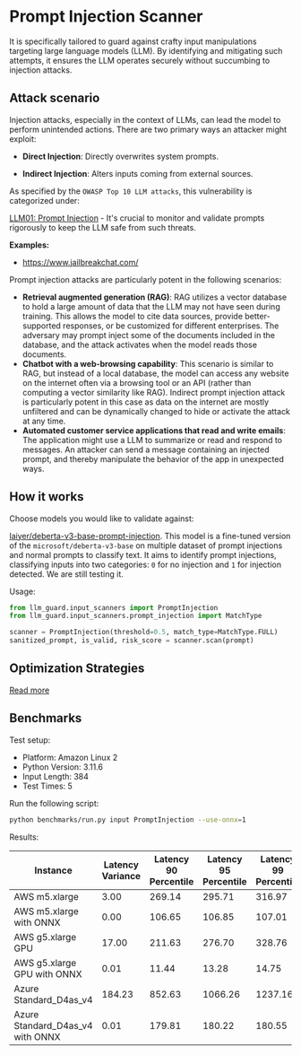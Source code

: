 # Prompt Injection Scanner

It is specifically tailored to guard against crafty input manipulations targeting large
language models (LLM). By identifying and mitigating such attempts, it ensures the LLM operates securely without
succumbing to injection attacks.

## Attack scenario

Injection attacks, especially in the context of LLMs, can lead the model to perform unintended actions. There are two
primary ways an attacker might exploit:

- **Direct Injection**: Directly overwrites system prompts.

- **Indirect Injection**: Alters inputs coming from external sources.

As specified by the `OWASP Top 10 LLM attacks`, this vulnerability is categorized under:

[LLM01: Prompt Injection](https://owasp.org/www-project-top-10-for-large-language-model-applications/) - It's crucial to
monitor and validate prompts rigorously to keep the LLM safe from such threats.

**Examples:**

- https://www.jailbreakchat.com/

Prompt injection attacks are particularly potent in the following scenarios:

- **Retrieval augmented generation (RAG)**: RAG utilizes a vector database to hold a large amount of data that the LLM
  may not have seen during training. This allows the model to cite data sources, provide better-supported responses, or
  be customized for different enterprises. The adversary may prompt inject some of the documents included in the
  database, and the attack activates when the model reads those documents.
- **Chatbot with a web-browsing capability**: This scenario is similar to RAG, but instead of a local database, the
  model can access any website on the internet often via a browsing tool or an API (rather than computing a vector
  similarity like RAG). Indirect prompt injection attack is particularly potent in this case as data on the internet are
  mostly unfiltered and can be dynamically changed to hide or activate the attack at any time.
- **Automated customer service applications that read and write emails**: The application might use a LLM to summarize
  or read and respond to messages. An attacker can send a message containing an injected prompt, and thereby manipulate
  the behavior of the app in unexpected ways.

## How it works

Choose models you would like to validate against:

[laiyer/deberta-v3-base-prompt-injection](https://huggingface.co/laiyer/deberta-v3-base-prompt-injection).
This model is a fine-tuned version of the `microsoft/deberta-v3-base` on multiple dataset of prompt injections and
normal prompts to classify text.
It aims to identify prompt injections, classifying inputs into two categories: `0` for no injection and `1` for
injection detected. We are still testing it.

Usage:

```python
from llm_guard.input_scanners import PromptInjection
from llm_guard.input_scanners.prompt_injection import MatchType

scanner = PromptInjection(threshold=0.5, match_type=MatchType.FULL)
sanitized_prompt, is_valid, risk_score = scanner.scan(prompt)
```

## Optimization Strategies

[Read more](../usage/optimization.md)

## Benchmarks

Test setup:

- Platform: Amazon Linux 2
- Python Version: 3.11.6
- Input Length: 384
- Test Times: 5

Run the following script:

```sh
python benchmarks/run.py input PromptInjection --use-onnx=1
```

Results:

| Instance                         | Latency Variance | Latency 90 Percentile | Latency 95 Percentile | Latency 99 Percentile | Average Latency (ms) | QPS      |
|----------------------------------|------------------|-----------------------|-----------------------|-----------------------|----------------------|----------|
| AWS m5.xlarge                    | 3.00             | 269.14                | 295.71                | 316.97                | 212.87               | 1803.91  |
| AWS m5.xlarge with ONNX          | 0.00             | 106.65                | 106.85                | 107.01                | 104.21               | 3684.92  |
| AWS g5.xlarge GPU                | 17.00            | 211.63                | 276.70                | 328.76                | 81.01                | 4739.91  |
| AWS g5.xlarge GPU with ONNX      | 0.01             | 11.44                 | 13.28                 | 14.75                 | 7.65                 | 50216.67 |
| Azure Standard_D4as_v4           | 184.23           | 852.63                | 1066.26               | 1237.16               | 421.46               | 911.11   |
| Azure Standard_D4as_v4 with ONNX | 0.01             | 179.81                | 180.22                | 180.55                | 177.30               | 2165.87  |
